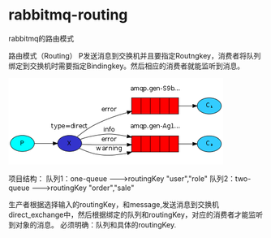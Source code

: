 # rabbitmq-routing
rabbitmq的路由模式

路由模式（Routing）
P发送消息到交换机并且要指定Routngkey，消费者将队列绑定到交换机时需要指定Bindingkey。然后相应的消费者就能监听到消息。

![图片说明](https://github.com/aliyuncluo/rabbitmq-routing/blob/master/20180405185615945.png)

项目结构：
队列1：one-queue --->routingKey "user","role"
队列2：two-queue --->routingKey "order","sale"

生产者根据选择输入的routingKey，和message,发送消息到交换机direct_exchange中，然后根据绑定的队列和routingKey，对应的消费者才能监听到对象的消息。
必须明确：队列和具体的routingKey.

